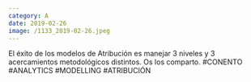 ```yaml
--- 
category: A 
date: 2019-02-26 
image: /1133_2019-02-26.jpeg 
--- 
```


El éxito de los modelos de Atribución es manejar 3 niveles y 3 acercamientos metodológicos distintos. Os los comparto. #CONENTO #ANALYTICS #MODELLING #ATRIBUCIÓN